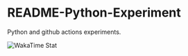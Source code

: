 # README-Python-Experiment
Python and github actions experiments.

![WakaTime Stat](images/stat.svg)